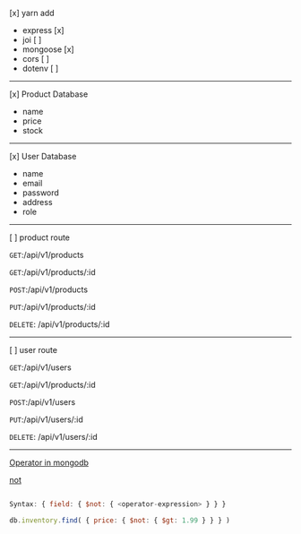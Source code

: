 [x] yarn add

 * express [x]
 * joi [ ]
 * mongoose [x]
 * cors [ ]
 * dotenv [ ]

----------------------------------
 [x] Product Database
 
 * name
 * price
 * stock

 ----------------------------
 [x] User Database

 * name
 * email
 * password
 * address
 * role 

 ---------------------------
 [ ] product route

 `GET`:/api/v1/products

 `GET`:/api/v1/products/:id

`POST`:/api/v1/products

`PUT`:/api/v1/products/:id

`DELETE`: /api/v1/products/:id

-------------------------------------------------

 [ ] user route

 `GET`:/api/v1/users

 `GET`:/api/v1/products/:id

`POST`:/api/v1/users

`PUT`:/api/v1/users/:id

`DELETE`: /api/v1/users/:id

--------------------------------------------------

[Operator in mongodb](https://docs.mongodb.com/manual/reference/operator/aggregation/)

[not](https://docs.mongodb.com/manual/reference/operator/query/not/)

```javascript

Syntax: { field: { $not: { <operator-expression> } } }

db.inventory.find( { price: { $not: { $gt: 1.99 } } } )


```